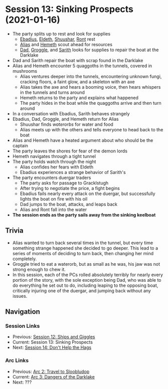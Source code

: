 # Session 13: Sinking Prospects (2021-01-16)
* The party splits up to rest and look for supplies
    * [Ebadius](../../characters/pcs/ebadius.md), [Eldeth](../../characters/party/eldeth.md), [Shuushar](../../characters/party/shuushar.md), [Ront](../../characters/party/ront.md) rest
    * [Alias](../../characters/pcs/alias.md) and [Hemeth](../../characters/party/hemeth.md) scout ahead for resources
    * [Dad](../../characters/pcs/dad.md), [Groggle](../../characters/pcs/groggle.md), and [Sarith](../../characters/party/sarith.md) looks for supplies to repair the boat at the Darklake
* Dad and Sarith repair the boat with scrap found in the Darklake
* Alias and Hemeth encounter 5 quaggoths in the tunnels, covered in mushrooms
    * Alias ventures deeper into the tunnels, encountering unknown fungi, cracking floors, a faint glow, and a skeleton with an axe
    * Alias takes the axe and hears a booming voice, then hears whispers in the tunnels and turns around
    * Hemeth returns to the party and explains what happened
    * The party hides in the boat while the quaggoths arrive and then turn around
* In a conversation with Ebadius, Sarith behaves strangely
* Ebadius, Dad, Groggle, and Hemeth return for Alias
    * Shuushar finds *waterorbs* for water and food
    * Alias meets up with the others and tells everyone to head back to the boat
* Alias and Hemeth have a heated argument about who should be the captain
* The party leaves the shores for fear of the demon lords
* Hemeth navigates through a tight tunnel
* The party holds watch through the night
    * Alias confides her fears with Eldeth
    * Ebadius experiences a strange behavior of Sarith's
* The party encounters duergar traders
    * The party asks for passage to Gracklstugh
    * After trying to negotiate the price, a fight begins
    * Ebadius fails nearly every attack on the duergar, but successfully lights the boat on fire with his oil
    * Dad jumps to the boat, attacks, and leaps back
    * Alias and Ront fall into the water
* **The session ends as the party sails away from the sinking keelboat**

## Trivia
* Alias wanted to turn back several times in the tunnel, but every time something strange happened she decided to go deeper. This lead to a series of moments of deciding to turn back, then changing her mind completely.
* Groggle tried to eat a waterorb, but as small as he was, his jaw was not strong enough to chew it.
* In this session, each of the PCs rolled absolutely terribly for nearly every portion of the story, with the sole exception being Dad, who was able to do everything he set out to do, including leaping to the opposing boat, critically injuring one of the duergar, and jumping back without any issues.

## Navigation
### Session Links
* Previous: [Session 12: Ships and Giggles](session12-2021-01-03.md)
* Current: Session 13: Sinking Prospects
* Next: [Session 14: Don't Help the Hags](session14-2021-02-06.md)

### Arc Links
* Previous: [Arc 2: Travel to Sloobludop](../arc02/info.md)
* Current: [Arc 3: Dangers of the Darklake](info.md)
* Next: ???
